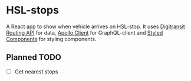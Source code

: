 # HSL-stops

A React app to show when vehicle arrives on HSL-stop. It uses [Digitransit Routing API](https://digitransit.fi/en/developers/apis/1-routing-api/) for data, [Apollo Client](https://www.apollographql.com/) for GraphQL-client and [Styled Components](https://www.styled-components.com) for styling components.

## Planned TODO
- [ ] Get nearest stops
